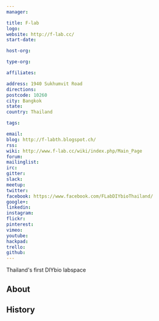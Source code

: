 ```yaml
---
manager:

title: F-lab
logo:
website: http://f-lab.cc/
start-date:

host-org:

type-org:

affiliates:

address: 1940 Sukhumvit Road
directions:
postcode: 10260
city: Bangkok
state:
country: Thailand

tags:

email:
blog: http://f-labth.blogspot.ch/
rss:
wiki: http://www.f-lab.cc/wiki/index.php/Main_Page
forum:
mailinglist:
irc:
gitter:
slack:
meetup:
twitter:
facebook: https://www.facebook.com/FLabDIYbioThailand/
google+:
linkedin:
instagram:
flickr:
pinterest:
vimeo:
youtube:
hackpad:
trello:
github:
---
```

Thailand's first DIYbio labspace
## About

## History
